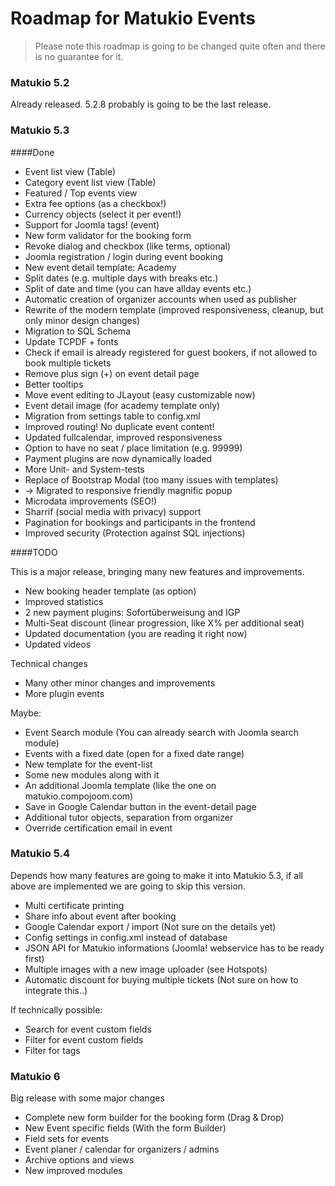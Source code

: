 # Roadmap for Matukio Events

> Please note this roadmap is going to be changed quite often and there is no guarantee for it. 

### Matukio 5.2

Already released. 5.2.8 probably is going to be the last release. 

### Matukio 5.3

####Done

* Event list view (Table)
* Category event list view (Table)
* Featured / Top events view
* Extra fee options (as a checkbox!)
* Currency objects (select it per event!)
* Support for Joomla tags! (event)
* New form validator for the booking form
* Revoke dialog and checkbox (like terms, optional)
* Joomla registration / login during event booking
* New event detail template: Academy
* Split dates (e.g. multiple days with breaks etc.)
* Split of date and time (you can have allday events etc.)
* Automatic creation of organizer accounts when used as publisher
* Rewrite of the modern template (improved responsiveness, cleanup, but only minor design changes)
* Migration to SQL Schema
* Update TCPDF + fonts
* Check if email is already registered for guest bookers, if not allowed to book multiple tickets
* Remove plus sign (+) on event detail page
* Better tooltips
* Move event editing to JLayout (easy customizable now)
* Event detail image (for academy template only)
* Migration from settings table to config.xml
* Improved routing! No duplicate event content!
* Updated fullcalendar, improved responsiveness
* Option to have no seat / place limitation (e.g. 99999)
* Payment plugins are now dynamically loaded 
* More Unit- and System-tests
* Replace of Bootstrap Modal (too many issues with templates)
* -> Migrated to responsive friendly magnific popup
* Microdata improvements (SEO!)
* Sharrif (social media with privacy) support
* Pagination for bookings and participants in the frontend
* Improved security (Protection against SQL injections)

####TODO

This is a major release, bringing many new features and improvements.

* New booking header template (as option)
* Improved statistics
* 2 new payment plugins: Sofortüberweisung and IGP
* Multi-Seat discount (linear progression, like X% per additional seat)
* Updated documentation (you are reading it right now)
* Updated videos

Technical changes

* Many other minor changes and improvements 
* More plugin events

Maybe:

* Event Search module (You can already search with Joomla search module)
* Events with a fixed date (open for a fixed date range)
* New template for the event-list
* Some new modules along with it
* An additional Joomla template (like the one on matukio.compojoom.com)
* Save in Google Calendar button in the event-detail page
* Additional tutor objects, separation from organizer
* Override certification email in event
 
### Matukio 5.4

Depends how many features are going to make it into Matukio 5.3, if all above are implemented we are going to skip this version.

* Multi certificate printing
* Share info about event after booking
* Google Calendar export / import (Not sure on the details yet)
* Config settings in config.xml instead of database
* JSON API for Matukio informations (Joomla! webservice has to be ready first)
* Multiple images with a new image uploader (see Hotspots)
* Automatic discount for buying multiple tickets (Not sure on how to integrate this..)
 
If technically possible:

* Search for event custom fields
* Filter for event custom fields
* Filter for tags

### Matukio 6

Big release with some major changes

* Complete new form builder for the booking form (Drag & Drop)
* New Event specific fields (With the form Builder) 
* Field sets for events
* Event planer / calendar for organizers / admins
* Archive options and views
* New improved modules